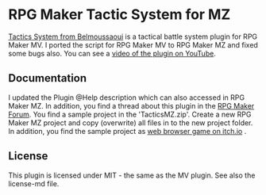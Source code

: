 # RPG Maker Tactic System for MZ
[Tactics System from Belmoussaoui](https://github.com/belmoussaoui/Tactics-System) is a tactical battle system plugin for RPG Maker MV.
I ported the script for RPG Maker MV to RPG Maker MZ and fixed some bugs also.
You can see a [video of the plugin on YouTube](https://youtu.be/oa1Xu39slKU).

## Documentation
I updated the Plugin @Help description which can also accessed in RPG Maker MZ. In addition, you find a thread about this plugin in the [RPG Maker Forum](https://forums.rpgmakerweb.com/).
You find a sample project in the 'TacticsMZ.zip'. Create a new RPG Maker MZ project and copy (overwrite) all files in to the new project folder. In addition, you find the sample project as [web browser game on itch.io]() .

## License
This plugin is licensed under MIT - the same as the MV plugin. See also the license-md file. 
